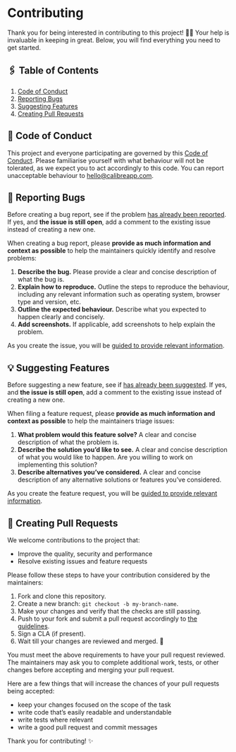 # Contributing

Thank you for being interested in contributing to this project! 🙌🏻 Your help is invaluable in keeping in great. Below, you will find everything you need to get started.

## 🖇️ Table of Contents

1. [Code of Conduct](CODE_OF_CONDUCT.md)
2. [Reporting Bugs](#-reporting-bugs)
3. [Suggesting Features](#-suggesting-features)
4. [Creating Pull Requests](#-creating-pull-requests)

## 📣 Code of Conduct
This project and everyone participating are governed by this [Code of Conduct](CODE_OF_CONDUCT.md). Please familiarise yourself with what behaviour will not be tolerated, as we expect you to act accordingly to this code. You can report unacceptable behaviour to hello@calibreapp.com. 

## 🐛 Reporting Bugs
Before creating a bug report, see if the problem [has already been reported](https://github.com/calibreapp/<repository>/issues). If yes, and **the issue is still open**, add a comment to the existing issue instead of creating a new one.

When creating a bug report, please **provide as much information and context as possible** to help the maintainers quickly identify and resolve problems:

1. **Describe the bug.** Please provide a clear and concise description of what the bug is.
2. **Explain how to reproduce.** Outline the steps to reproduce the behaviour, including any relevant information such as operating system, browser type and version, etc.
3. **Outline the expected behaviour.** Describe what you expected to happen clearly and concisely.
4. **Add screenshots.** If applicable, add screenshots to help explain the problem.

As you create the issue, you will be [guided to provide relevant information](.github/ISSUE_TEMPLATE/---bug-report.md).

## 💡 Suggesting Features

Before suggesting a new feature, see if [has already been suggested](https://github.com/calibreapp/<repository>/issues?q=is%3Aissue+is%3Aopen+Feature+request). If yes, and **the issue is still open**, add a comment to the existing issue instead of creating a new one.

When filing a feature request, please **provide as much information and context as possible** to help the maintainers triage issues:

1. **What problem would this feature solve?** A clear and concise description of what the problem is.
2. **Describe the solution you’d like to see.** A clear and concise description of what you would like to happen. Are you willing to work on implementing this solution?
3. **Describe alternatives you’ve considered.** A clear and concise description of any alternative solutions or features you’ve considered.

As you create the feature request, you will be [guided to provide relevant information](.github/ISSUE_TEMPLATE/---feature-request.md).

## 📝 Creating Pull Requests
We welcome contributions to the project that:

* Improve the quality, security and performance
* Resolve existing issues and feature requests

Please follow these steps to have your contribution considered by the maintainers:

1. Fork and clone this repository.
2. Create a new branch: `git checkout -b my-branch-name`.
3. Make your changes and verify that the checks are still passing.
4. Push to your fork and submit a pull request accordingly to [the guidelines](.github/pull_request_template.md).
5. Sign a CLA (if present).
6. Wait till your changes are reviewed and merged. 🥳

You must meet the above requirements to have your pull request reviewed. The maintainers may ask you to complete additional work, tests, or other changes before accepting and merging your pull request. 

Here are a few things that will increase the chances of your pull requests being accepted:

* keep your changes focused on the scope of the task
* write code that’s easily readable and understandable
* write tests where relevant
* write a good pull request and commit messages

Thank you for contributing! ✨
